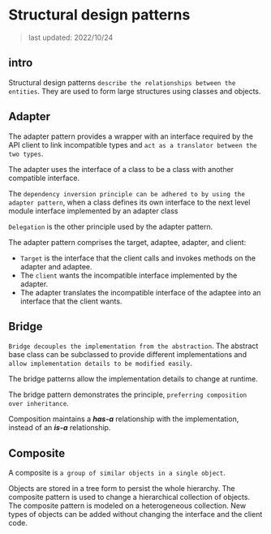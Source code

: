 # Structural design patterns

> last updated: 2022/10/24

## intro

Structural design patterns `describe the relationships between the entities`. They are used to form large structures using classes and objects.

## Adapter

The adapter pattern provides a wrapper with an interface required by the API client to link incompatible types and `act as a translator between the two types`.

The adapter uses the interface of a class to be a class with another compatible interface.

The `dependency inversion principle can be adhered to by using the adapter pattern`, when a class defines its own interface to the next level module interface implemented by an adapter class

`Delegation` is the other principle used by the adapter pattern.

The adapter pattern comprises the target, adaptee, adapter, and client:

- `Target` is the interface that the client calls and invokes methods on the adapter and adaptee.
- The `client` wants the incompatible interface implemented by the adapter.
- The adapter translates the incompatible interface of the adaptee into an interface that the client wants.

## Bridge

`Bridge decouples the implementation from the abstraction`. The abstract base class can be subclassed to provide different implementations and `allow implementation details to be modified easily`.

The bridge patterns allow the implementation details to change at runtime.

The bridge pattern demonstrates the principle, `preferring composition over inheritance`.

Composition maintains a **_has-a_** relationship with the implementation, instead of an **_is-a_** relationship.

## Composite

A composite is `a group of similar objects in a single object`.

Objects are stored in a tree form to persist the whole hierarchy. The composite pattern is used to change a hierarchical collection of objects. The composite pattern is modeled on a heterogeneous collection. New types of objects can be added without changing the interface and the client code.
